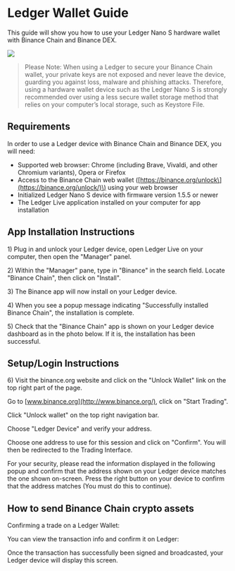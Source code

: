 # Ledger Wallet Guide

This guide will show you how to use your Ledger Nano S hardware wallet with Binance Chain and Binance DEX.

![](https://gblobscdn.gitbook.com/assets%2F-MYuaoB1NVL_wty08Yn-%2F-MZ32EY6Gm93rfFMmcWf%2F-MZ337TpK5EmuP-Ei3wI%2Fimage.png?alt=media&token=b87ad7b0-857d-4fb5-afd1-efa2501bf922)

> Please Note: When using a Ledger to secure your Binance Chain wallet, your private keys are not exposed and never leave the device, guarding you against loss, malware and phishing attacks. Therefore, using a hardware wallet device such as the Ledger Nano S is strongly recommended over using a less secure wallet storage method that relies on your computer’s local storage, such as Keystore File.

## Requirements <a id="requirements"></a>

In order to use a Ledger device with Binance Chain and Binance DEX, you will need:

* Supported web browser: Chrome \(including Brave, Vivaldi, and other Chromium variants\), Opera or Firefox
* Access to the Binance Chain web wallet \([https://binance.org/unlock\](https://binance.org/unlock/)\) using your web browser
* Initialized Ledger Nano S device with firmware version 1.5.5 or newer
* The Ledger Live application installed on your computer for app installation

## App Installation Instructions <a id="app-installation-instructions"></a>

1\) Plug in and unlock your Ledger device, open Ledger Live on your computer, then open the "Manager" panel.

2\) Within the "Manager" pane, type in "Binance" in the search field. Locate "Binance Chain", then click on "Install".

3\) The Binance app will now install on your Ledger device.

4\) When you see a popup message indicating "Successfully installed Binance Chain", the installation is complete.

5\) Check that the "Binance Chain" app is shown on your Ledger device dashboard as in the photo below. If it is, the installation has been successful.

## Setup/Login Instructions <a id="setup-login-instructions"></a>

6\) Visit the binance.org website and click on the "Unlock Wallet" link on the top right part of the page.

Go to [www.binance.org](http://www.binance.org/), click on "Start Trading".

Click "Unlock wallet" on the top right navigation bar.

Choose "Ledger Device" and verify your address.

Choose one address to use for this session and click on "Confirm". You will then be redirected to the Trading Interface.

For your security, please read the information displayed in the following popup and confirm that the address shown on your Ledger device matches the one shown on-screen. Press the right button on your device to confirm that the address matches \(You must do this to continue\).

## How to send Binance Chain crypto assets <a id="how-to-send-binance-chain-crypto-assets"></a>

Confirming a trade on a Ledger Wallet:

You can view the transaction info and confirm it on Ledger:

Once the transaction has successfully been signed and broadcasted, your Ledger device will display this screen.

